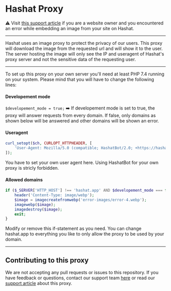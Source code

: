 # Hashat Proxy

⚠️ Visit [this support article](https://go.hashat.app/proxy-troubleshooting) if you are a website owner and you encountered an error while embedding an image from your site on Hashat.

___

Hashat uses an image proxy to protect the privacy of our users.
This proxy will download the image from the requested url and will show it to the user.
The server hosting the image will only see the IP and useragent of Hashat's proxy server and not the sensitive data of the requesting user.

___

To set up this proxy on your own server you'll need at least PHP 7.4 running on your system.
Please mind that you will have to change the following lines:

#### Developement mode
`$developement_mode = true;` ➡️ If developement mode is set to true, the proxy will answer requests from every domain. If false, only domains as shown below will be answered and other domains will be shown an error.

#### Useragent
```php
curl_setopt($ch, CURLOPT_HTTPHEADER, [
    'User-Agent: Mozilla/5.0 (compatible; HashatBot/2.0; +https://hashat.app);'
]);
```
You have to set your own user agent here. Using HashatBot for your own proxy is stricly forbidden.

#### Allowed domains
```php
if ($_SERVER['HTTP_HOST'] !== 'hashat.app' AND $developement_mode === false) {
    header('Content-Type: image/webp');
    $image = imagecreatefromwebp('error-images/error-4.webp');
    imagewebp($image);
    imagedestroy($image);
    exit;
}
```
Modify or remove this if-statement as you need. You can change hashat.app to everything you like to only allow the proxy to be used by your domain.

___

## Contributing to this proxy
We are not accepting any pull requests or issues to this repository.
If you have feedback or questions, contact our support team [here](https://go.hashat.app/contact) or read our [support article](https://go.hashat.app/proxy-troubleshooting) about this proxy.
